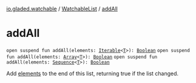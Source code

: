 [io.gladed.watchable](../index.md) / [WatchableList](index.md) / [addAll](./add-all.md)

# addAll

`open suspend fun addAll(elements: `[`Iterable`](https://kotlinlang.org/api/latest/jvm/stdlib/kotlin.collections/-iterable/index.html)`<`[`T`](index.md#T)`>): `[`Boolean`](https://kotlinlang.org/api/latest/jvm/stdlib/kotlin/-boolean/index.html)
`open suspend fun addAll(elements: `[`Array`](https://kotlinlang.org/api/latest/jvm/stdlib/kotlin/-array/index.html)`<`[`T`](index.md#T)`>): `[`Boolean`](https://kotlinlang.org/api/latest/jvm/stdlib/kotlin/-boolean/index.html)
`open suspend fun addAll(elements: `[`Sequence`](https://kotlinlang.org/api/latest/jvm/stdlib/kotlin.sequences/-sequence/index.html)`<`[`T`](index.md#T)`>): `[`Boolean`](https://kotlinlang.org/api/latest/jvm/stdlib/kotlin/-boolean/index.html)

Add [elements](add-all.md#io.gladed.watchable.WatchableList$addAll(kotlin.collections.Iterable((io.gladed.watchable.WatchableList.T)))/elements) to the end of this list, returning true if the list changed.

